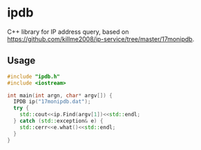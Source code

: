 # ipdb

C++ library for IP address query, based on https://github.com/killme2008/ip-service/tree/master/17monipdb.

## Usage

```C++
#include "ipdb.h"
#include <iostream>

int main(int argn, char* argv[]) {
  IPDB ip("17monipdb.dat");
  try {
    std::cout<<ip.Find(argv[1])<<std::endl;
  } catch (std::exception& e) {
    std::cerr<<e.what()<<std::endl;
  }
}
```
